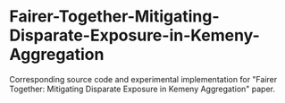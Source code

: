 # Fairer-Together-Mitigating-Disparate-Exposure-in-Kemeny-Aggregation
Corresponding source code and experimental implementation for "Fairer Together: Mitigating Disparate Exposure in Kemeny Aggregation" paper.
